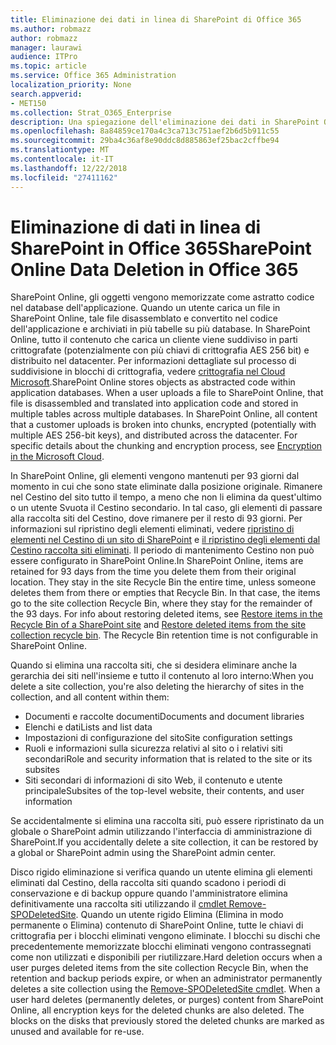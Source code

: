 ```yaml
---
title: Eliminazione dei dati in linea di SharePoint di Office 365
ms.author: robmazz
author: robmazz
manager: laurawi
audience: ITPro
ms.topic: article
ms.service: Office 365 Administration
localization_priority: None
search.appverid:
- MET150
ms.collection: Strat_O365_Enterprise
description: Una spiegazione dell'eliminazione dei dati in SharePoint Online.
ms.openlocfilehash: 8a84859ce170a4c3ca713c751aef2b6d5b911c55
ms.sourcegitcommit: 29ba4c36af8e90ddc8d885863ef25bac2cffbe94
ms.translationtype: MT
ms.contentlocale: it-IT
ms.lasthandoff: 12/22/2018
ms.locfileid: "27411162"
---
```

# <a name="sharepoint-online-data-deletion-in-office-365"></a><span data-ttu-id="b8640-103">Eliminazione di dati in linea di SharePoint in Office 365</span><span class="sxs-lookup"><span data-stu-id="b8640-103">SharePoint Online Data Deletion in Office 365</span></span>

<span data-ttu-id="b8640-p101">SharePoint Online, gli oggetti vengono memorizzate come astratto codice nel database dell'applicazione. Quando un utente carica un file in SharePoint Online, tale file disassemblato e convertito nel codice dell'applicazione e archiviati in più tabelle su più database. In SharePoint Online, tutto il contenuto che carica un cliente viene suddiviso in parti crittografate (potenzialmente con più chiavi di crittografia AES 256 bit) e distribuito nel datacenter. Per informazioni dettagliate sul processo di suddivisione in blocchi di crittografia, vedere [crittografia nel Cloud Microsoft](office-365-encryption-in-the-microsoft-cloud-overview.md).</span><span class="sxs-lookup"><span data-stu-id="b8640-p101">SharePoint Online stores objects as abstracted code within application databases. When a user uploads a file to SharePoint Online, that file is disassembled and translated into application code and stored in multiple tables across multiple databases. In SharePoint Online, all content that a customer uploads is broken into chunks, encrypted (potentially with multiple AES 256-bit keys), and distributed across the datacenter. For specific details about the chunking and encryption process, see [Encryption in the Microsoft Cloud](office-365-encryption-in-the-microsoft-cloud-overview.md).</span></span> 

<span data-ttu-id="b8640-p102">In SharePoint Online, gli elementi vengono mantenuti per 93 giorni dal momento in cui che sono state eliminate dalla posizione originale. Rimanere nel Cestino del sito tutto il tempo, a meno che non li elimina da quest'ultimo o un utente Svuota il Cestino secondario. In tal caso, gli elementi di passare alla raccolta siti del Cestino, dove rimanere per il resto di 93 giorni. Per informazioni sul ripristino degli elementi eliminati, vedere [ripristino di elementi nel Cestino di un sito di SharePoint](https://support.office.com/en-us/article/6df466b6-55f2-4898-8d6e-c0dff851a0be#ID0EAADAAA=Online
) e [il ripristino degli elementi dal Cestino raccolta siti eliminati](https://support.office.com/article/5fa924ee-16d7-487b-9a0a-021b9062d14b). Il periodo di mantenimento Cestino non può essere configurato in SharePoint Online.</span><span class="sxs-lookup"><span data-stu-id="b8640-p102">In SharePoint Online, items are retained for 93 days from the time you delete them from their original location. They stay in the site Recycle Bin the entire time, unless someone deletes them from there or empties that Recycle Bin. In that case, the items go to the site collection Recycle Bin, where they stay for the remainder of the 93 days. For info about restoring deleted items, see [Restore items in the Recycle Bin of a SharePoint site](https://support.office.com/en-us/article/6df466b6-55f2-4898-8d6e-c0dff851a0be#ID0EAADAAA=Online
) and [Restore deleted items from the site collection recycle bin](https://support.office.com/article/5fa924ee-16d7-487b-9a0a-021b9062d14b). The Recycle Bin retention time is not configurable in SharePoint Online.</span></span>

<span data-ttu-id="b8640-113">Quando si elimina una raccolta siti, che si desidera eliminare anche la gerarchia dei siti nell'insieme e tutto il contenuto al loro interno:</span><span class="sxs-lookup"><span data-stu-id="b8640-113">When you delete a site collection, you're also deleting the hierarchy of sites in the collection, and all content within them:</span></span>
- <span data-ttu-id="b8640-114">Documenti e raccolte documenti</span><span class="sxs-lookup"><span data-stu-id="b8640-114">Documents and document libraries</span></span>
- <span data-ttu-id="b8640-115">Elenchi e dati</span><span class="sxs-lookup"><span data-stu-id="b8640-115">Lists and list data</span></span>
- <span data-ttu-id="b8640-116">Impostazioni di configurazione del sito</span><span class="sxs-lookup"><span data-stu-id="b8640-116">Site configuration settings</span></span>
- <span data-ttu-id="b8640-117">Ruoli e informazioni sulla sicurezza relativi al sito o i relativi siti secondari</span><span class="sxs-lookup"><span data-stu-id="b8640-117">Role and security information that is related to the site or its subsites</span></span>
- <span data-ttu-id="b8640-118">Siti secondari di informazioni di sito Web, il contenuto e utente principale</span><span class="sxs-lookup"><span data-stu-id="b8640-118">Subsites of the top-level website, their contents, and user information</span></span>

<span data-ttu-id="b8640-119">Se accidentalmente si elimina una raccolta siti, può essere ripristinato da un globale o SharePoint admin utilizzando l'interfaccia di amministrazione di SharePoint.</span><span class="sxs-lookup"><span data-stu-id="b8640-119">If you accidentally delete a site collection, it can be restored by a global or SharePoint admin using the SharePoint admin center.</span></span> 

<span data-ttu-id="b8640-p103">Disco rigido eliminazione si verifica quando un utente elimina gli elementi eliminati dal Cestino, della raccolta siti quando scadono i periodi di conservazione e di backup oppure quando l'amministratore elimina definitivamente una raccolta siti utilizzando il [cmdlet Remove-SPODeletedSite](/powershell/module/sharepoint-online/Remove-SPODeletedSite?view=sharepoint-ps). Quando un utente rigido Elimina (Elimina in modo permanente o Elimina) contenuto di SharePoint Online, tutte le chiavi di crittografia per i blocchi eliminati vengono eliminate. I blocchi su dischi che precedentemente memorizzate blocchi eliminati vengono contrassegnati come non utilizzati e disponibili per riutilizzare.</span><span class="sxs-lookup"><span data-stu-id="b8640-p103">Hard deletion occurs when a user purges deleted items from the site collection Recycle Bin, when the retention and backup periods expire, or when an administrator permanently deletes a site collection using the [Remove-SPODeletedSite cmdlet](/powershell/module/sharepoint-online/Remove-SPODeletedSite?view=sharepoint-ps). When a user hard deletes (permanently deletes, or purges) content from SharePoint Online, all encryption keys for the deleted chunks are also deleted. The blocks on the disks that previously stored the deleted chunks are marked as unused and available for re-use.</span></span>
